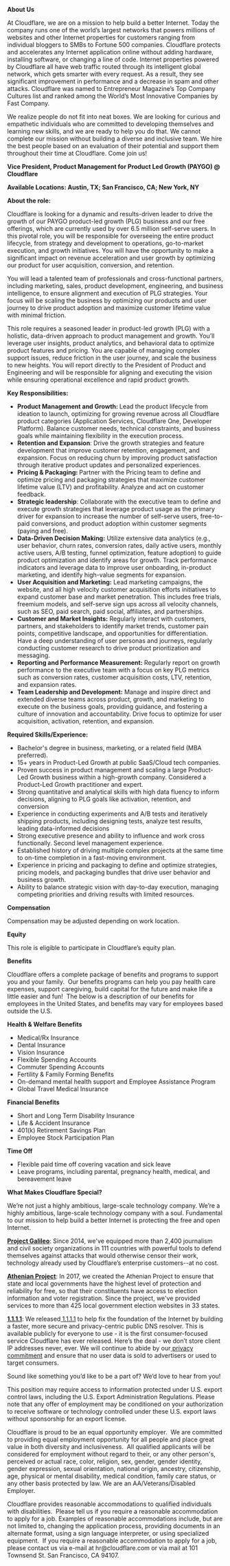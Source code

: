 <div class="content-intro">
	<div><strong>About Us</strong></div>
	<div>
		<p>At Cloudflare, we are on a mission to help build a better Internet. Today the company runs one of the world’s largest networks that powers millions of websites and other Internet properties for customers ranging from individual bloggers to SMBs to Fortune 500 companies. Cloudflare protects and accelerates any Internet application online without adding hardware, installing software, or changing a line of code. Internet properties powered by Cloudflare all have web traffic routed through its intelligent global network, which gets smarter with every request. As a result, they see significant improvement in performance and a decrease in spam and other attacks. Cloudflare was named to Entrepreneur Magazine’s Top Company Cultures list and ranked among the World’s Most Innovative Companies by Fast Company.&nbsp;</p>
		<p><span style="font-weight: 400;">We realize people do not fit into neat boxes. We are looking for curious and empathetic individuals who are committed to developing themselves and learning new skills, and we are ready to help you do that. We cannot complete our mission without building a diverse and inclusive team. We hire the best people based on an evaluation of their potential and support them throughout their time at Cloudflare. Come join us!&nbsp;</span></p>
	</div>
</div>
<p><strong>Vice President, Product Management for Product Led Growth (PAYGO) @ Cloudflare</strong></p>
<p><strong>Available Locations: Austin, TX; San Francisco, CA; New York, NY<br></strong></p>
<p><strong>About the role:</strong></p>
<p>Cloudflare is looking for a dynamic and results-driven leader to drive the growth of our PAYGO product-led growth (PLG) business and our free offerings, which are currently used by over 6.5 million self-serve users. In this pivotal role, you will be responsible for overseeing the entire product lifecycle, from strategy and development to operations, go-to-market execution, and growth initiatives. You will have the opportunity to make a significant impact on revenue acceleration and user growth by optimizing our product for user acquisition, conversion, and retention.&nbsp;</p>
<p>You will lead a talented team of professionals and cross-functional partners, including marketing, sales, product development, engineering, and business intelligence, to ensure alignment and execution of PLG strategies. Your focus will be scaling the business by optimizing our products and user journey to drive product adoption and maximize customer lifetime value with minimal friction.&nbsp;</p>
<p>This role requires a seasoned leader in product-led growth (PLG) with a holistic, data-driven approach to product management and growth. You’ll leverage user insights, product analytics, and behavioral data to optimize product features and pricing. You are capable of managing complex support issues, reduce friction in the user journey, and scale the business to new heights. You will report directly to the President of Product and Engineering and will be responsible for aligning and executing the vision while ensuring operational excellence and rapid product growth.&nbsp;</p>
<p><strong>Key Responsibilities:</strong></p>
<ul>
	<li><strong>Product Management and Growth: </strong>Lead the product lifecycle from ideation to launch, optimizing for growing revenue across all Cloudflare product categories (Application Services, Cloudflare One, Developer Platform). Balance customer needs, technical constraints, and business goals while maintaining flexibility in the execution process.&nbsp;&nbsp;&nbsp;</li>
	<li><strong>Retention and Expansion</strong>: Drive the growth strategies and feature development that improve customer retention, engagement, and expansion. Focus on reducing churn by improving product satisfaction through iterative product updates and personalized experiences.</li>
	<li><strong>Pricing &amp; Packaging: </strong>Partner with the Pricing team to define and optimize pricing and packaging strategies that maximize customer lifetime value (LTV) and profitability. Analyze and act on customer feedback.</li>
	<li><strong>Strategic leadership</strong>: Collaborate with the executive team to define and execute growth strategies that leverage product usage as the primary driver for expansion to increase the number of self-serve users, free-to-paid conversions, and product adoption within customer segments (paying and free).</li>
	<li><strong>Data-Driven Decision Making:</strong> Utilize extensive data analytics (e.g., user behavior, churn rates, conversion rates, daily active users, monthly active users, A/B testing, funnel optimization, feature adoption) to guide product optimization and identify areas for growth. Track performance indicators and leverage data to improve user onboarding, in-product marketing, and identify high-value segments for expansion.</li>
	<li><strong>User Acquisition and Marketing:</strong> Lead marketing campaigns, the website, and all high velocity customer acquisition efforts initiatives to expand customer base and market penetration. This includes free trials, freemium models, and self-serve sign ups across all velocity channels, such as SEO, paid search, paid social, affiliates, and partnerships.</li>
	<li><strong>Customer and Market Insights:</strong> Regularly interact with customers, partners, and stakeholders to identify market trends, customer pain points, competitive landscape, and opportunities for differentiation. Have a deep understanding of user personas and journeys, regularly conducting customer research to drive product prioritization and messaging.&nbsp;</li>
	<li><strong>Reporting and Performance Measurement:</strong> Regularly report on growth performance to the executive team with a focus on key PLG metrics such as conversion rates, customer acquisition costs, LTV, retention, and expansion rates.&nbsp;</li>
	<li><strong>Team Leadership and Development:</strong> Manage and inspire direct and extended diverse teams across product, growth, and marketing to execute on the business goals, providing guidance, and fostering a culture of innovation and accountability. Drive focus to optimize for user acquisition, activation, retention, and expansion.&nbsp;</li>
</ul>
<p><strong>Required Skills/Experience:</strong></p>
<ul>
	<li>Bachelor's degree in business, marketing, or a related field (MBA preferred).&nbsp;</li>
	<li>15+ years in Product-Led Growth at public SaaS/Cloud tech companies.</li>
	<li>Proven success in product management and scaling a large Product-Led Growth business within a high-growth company. Considered a Product-Led Growth practitioner and expert.</li>
	<li>Strong quantitative and analytical skills with high data fluency to inform decisions, aligning to PLG goals like activation, retention, and conversion</li>
	<li>Experience in conducting experiments and A/B tests and iteratively shipping products, including designing tests, analyze test results, leading data-informed decisions</li>
	<li>Strong executive presence and ability to influence and work cross functionally. Second level management experience.&nbsp;</li>
	<li>Established history of driving multiple complex projects at the same time to on-time completion in a fast-moving environment.</li>
	<li>Experience in pricing and packaging to define and optimize strategies, pricing models, and packaging bundles that drive user behavior and business growth.</li>
	<li>Ability to balance strategic vision with day-to-day execution, managing competing priorities and driving results with limited resources.</li>
</ul>
<p><strong>Compensation</strong></p>
<p>Compensation may be adjusted depending on work location.</p>
<p><strong>Equity</strong></p>
<p>This role is eligible to participate in Cloudflare’s equity plan.</p>
<p><strong>Benefits</strong></p>
<p>Cloudflare offers a complete package of benefits and programs to support you and your family.&nbsp; Our benefits programs can help you pay health care expenses, support caregiving, build capital for the future and make life a little easier and fun!&nbsp; The below is a description of our benefits for employees in the United States, and benefits may vary for employees based outside the U.S.</p>
<p><strong>Health &amp; Welfare Benefits</strong></p>
<ul>
	<li>Medical/Rx Insurance</li>
	<li>Dental Insurance</li>
	<li>Vision Insurance</li>
	<li>Flexible Spending Accounts</li>
	<li>Commuter Spending Accounts</li>
	<li>Fertility &amp; Family Forming Benefits</li>
	<li>On-demand mental health support and Employee Assistance Program</li>
	<li>Global Travel Medical Insurance</li>
</ul>
<p><strong>Financial Benefits</strong></p>
<ul>
	<li>Short and Long Term Disability Insurance</li>
	<li>Life &amp; Accident Insurance</li>
	<li>401(k) Retirement Savings Plan</li>
	<li>Employee Stock Participation Plan</li>
</ul>
<p><strong>Time Off</strong></p>
<ul>
	<li>Flexible paid time off covering vacation and sick leave</li>
	<li>Leave programs, including parental, pregnancy health, medical, and bereavement leave</li>
</ul>
<div class="content-conclusion">
	<p><strong>What Makes Cloudflare Special?</strong></p>
	<p><span style="font-weight: 400;">We’re not just a highly ambitious, large-scale technology company. We’re a highly ambitious, large-scale technology company with a soul. Fundamental to our mission to help build a better Internet is protecting the free and open Internet.</span></p>
	<p><a href="https://blog.cloudflare.com/protecting-free-expression-online/"><strong>Project Galileo</strong></a><span style="font-weight: 400;">: Since 2014, we've equipped more than 2,400 journalism and civil society organizations in 111 countries with powerful tools to defend themselves against attacks that would otherwise censor their work, technology already used by Cloudflare’s enterprise customers--at no cost.</span></p>
	<p><strong><a href="https://www.cloudflare.com/athenian/">Athenian Project</a></strong><span style="font-weight: 400;">: In 2017, we created the Athenian Project to ensure that state and local governments have the highest level of protection and reliability for free, so that their constituents have access to election information and voter registration. Since the project, we've provided services to more than 425 local government election websites in 33 states.</span></p>
	<p><a href="https://1.1.1.1/"><strong>1.1.1.1</strong></a><span style="font-weight: 400;">: We released</span><a href="https://1.1.1.1/"> <span style="font-weight: 400;">1.1.1.1</span></a><span style="font-weight: 400;"> to help fix the foundation of the Internet by building a faster, more secure and privacy-centric public DNS resolver. This is available publicly for everyone to use - it is the first consumer-focused service Cloudflare has ever released. Here’s the deal - we don’t store client IP addresses never, ever. We will continue to abide by our</span><a href="https://developers.cloudflare.com/1.1.1.1/privacy/public-dns-resolver"> privacy commitment</a><span style="font-weight: 400;"> and ensure that no user data is sold to advertisers or used to target consumers.</span></p>
	<p><span style="font-weight: 400;">Sound like something you’d like to be a part of? We’d love to hear from you!</span></p>
	<p><span style="font-weight: 400;">This position may require access to information protected under U.S. export control laws, including the U.S. Export Administration Regulations. Please note that any offer of employment may be conditioned on your authorization to receive software or technology controlled under these U.S. export laws without sponsorship for an export license.</span></p>
	<p><span style="font-weight: 400;">Cloudflare is proud to be an equal opportunity employer. &nbsp;We are committed to providing equal employment opportunity for all people and place great value in both diversity and inclusiveness. &nbsp;All qualified applicants will be considered for employment without regard to their, or any other person's, perceived or actual</span> <span style="font-weight: 400;">race, color, religion, sex, gender, gender identity, gender expression, sexual orientation, national origin, ancestry, citizenship, age, physical or mental disability, medical condition, family care status, or any other basis protected by law. </span><span style="font-weight: 400;">We are an AA/Veterans/Disabled Employer.</span></p>
	<p><span style="font-weight: 400;">Cloudflare provides reasonable accommodations to qualified individuals with disabilities. &nbsp;Please tell us if you require a reasonable accommodation to apply for a job. Examples of reasonable accommodations include, but are not limited to, changing the application process, providing documents in an alternate format, using a sign language interpreter, or using specialized equipment. &nbsp;If you require a reasonable accommodation to apply for a job, please contact us via e-mail at </span><span style="font-weight: 400;">hr@cloudflare.com</span><span style="font-weight: 400;"> or via mail at 101 Townsend St. San Francisco, CA 94107.</span></p>
</div>